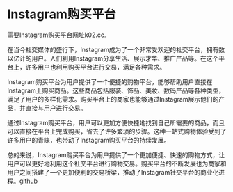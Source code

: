 # Instagram购买平台

需要Instagram购买平台网址k02.cc.

在当今社交媒体的盛行下，Instagram成为了一个非常受欢迎的社交平台，拥有数以亿计的用户。人们利用Instagram分享生活、展示才华、推广产品等。在这个平台上，许多用户也利用购买平台进行交易，满足各种需求。

Instagram购买平台为用户提供了一个便捷的购物平台，能够帮助用户直接在Instagram上购买商品。这些商品包括服装、饰品、美妆、数码产品等各种类型，满足了用户的多样化需求。购买平台上的商家也能够通过Instagram展示他们的产品，并直接与用户进行交易。

通过Instagram购买平台，用户可以更加方便快捷地找到自己所需要的商品，而且可以直接在平台上完成购买，省去了许多繁琐的步骤。这种一站式购物体验受到了许多用户的青睐，也带动了Instagram购买平台的持续发展。

总的来说，Instagram购买平台为用户提供了一个更加便捷、快速的购物方式，让用户可以更好地利用这个社交平台进行购物交易。购买平台的不断发展也为商家和用户之间搭建了一个更加便利的交易桥梁，推动了Instagram社交平台的商业化进程。[github](https://github.com)